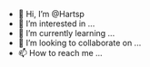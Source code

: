 - 👋 Hi, I’m @Hartsp
- 👀 I’m interested in ...
- 🌱 I’m currently learning ...
- 💞️ I’m looking to collaborate on ...
- 📫 How to reach me ...

<!---
Hartsp/Hartsp is a ✨ special ✨ repository because its `README.md` (this file) appears on your GitHub profile.
You can click the Preview link to take a look at your changes.
--->
